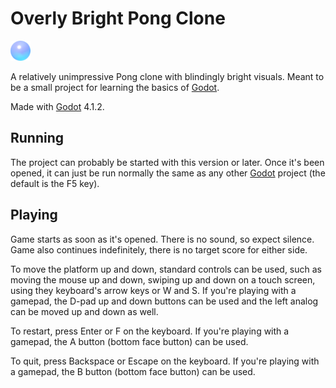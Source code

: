 # Overly Bright Pong Clone

![Icon](icon.png)

A relatively unimpressive Pong clone with blindingly bright visuals. Meant to be a small project for learning the basics of [Godot](https://godotengine.org).

Made with [Godot](https://godotengine.org) 4.1.2.

## Running

The project can probably be started with this version or later. Once it's been opened, it can just be run normally the same as any other [Godot](https://godotengine.org) project (the default is the F5 key).

## Playing

Game starts as soon as it's opened. There is no sound, so expect silence. Game also continues indefinitely, there is no target score for either side.

To move the platform up and down, standard controls can be used, such as moving the mouse up and down, swiping up and down on a touch screen, using they keyboard's arrow keys or W and S. If you're playing with a gamepad, the D-pad up and down buttons can be used and the left analog can be moved up and down as well.

To restart, press Enter or F on the keyboard. If you're playing with a gamepad, the A button (bottom face button) can be used.

To quit, press Backspace or Escape on the keyboard. If you're playing with a gamepad, the B button (bottom face button) can be used.
